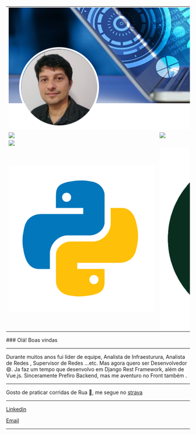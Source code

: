     
  
<center>
<table style="border:0px solid black;">
  <tr>
    <td colspan=2 align=center>
      <img src="https://github.com/k1k0borba/k1k0borba/blob/master/images/Github3_perfil.png" />
    </td>
  </tr>
    <tr>
        <td><img width="400px" align="left" src="https://github-readme-stats.vercel.app/api/top-langs/?username=k1k0borba&hide=html&layout=compact&theme=dark" /></td>
        <td><img width="495px" align="left" src="https://github-readme-stats.vercel.app/api?username=k1k0borba&theme=highcontrast&show_icons=true"/></td>
    </tr> 
    <tr>
        <td colspan=2><img align="left" src="https://komarev.com/ghpvc/?username=k1k0borba&color=blue&style=flat" /></td>
    </tr>
    <tr>
        <td><img src="https://github.com/k1k0borba/k1k0borba/blob/master/images/python.png"/></td>
        <td><img src="https://github.com/k1k0borba/k1k0borba/blob/master/images/django.png"/></td>
        <td><img src="https://github.com/k1k0borba/k1k0borba/blob/master/images/vue.png"/></td>
        <td><img src="https://github.com/k1k0borba/k1k0borba/blob/master/images/bootstrap.png"/></td>
        <td><img src="https://github.com/k1k0borba/k1k0borba/blob/master/images/css.png"/></td> 
        <td><img src="https://github.com/k1k0borba/k1k0borba/blob/master/images/html5.png"/></td>
        <td><img src="https://github.com/k1k0borba/k1k0borba/blob/master/images/javascript.png"/></td>
    </tr>
</table>
</center>
### Olá! Boas vindas

---

Durante muitos anos fui líder de equipe, Analista de Infraesturura, Analista de Redes , Supervisor de Redes ...etc. Mas agora quero ser Desenvolvedor 😄.
Ja faz um tempo que desenvolvo em Django Rest Framework, além de Vue.js. Sinceramente Prefiro Backend, mas me aventuro no Front também .

---

Gosto de praticar corridas de Rua 🏃, me segue no <a href="https://www.strava.com/athletes/76209452">strava</a>

---

<a href="https://www.linkedin.com/in/rodrigo-gomes-borba/">Linkedin</a>

[Email](mailto:k1k0borba@gmail.com)  

---

